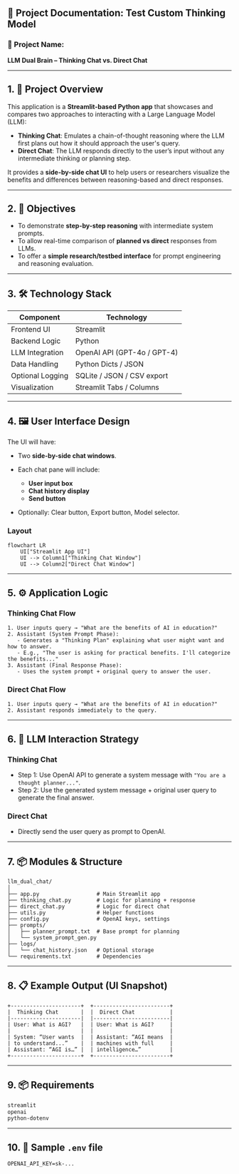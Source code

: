 ## 📄 Project Documentation: Test Custom Thinking Model

### 🧩 Project Name:

**LLM Dual Brain – Thinking Chat vs. Direct Chat**

---

## 1. 📝 Project Overview

This application is a **Streamlit-based Python app** that showcases and compares two approaches to interacting with a Large Language Model (LLM):

* **Thinking Chat**: Emulates a chain-of-thought reasoning where the LLM first plans out how it should approach the user's query.
* **Direct Chat**: The LLM responds directly to the user’s input without any intermediate thinking or planning step.

It provides a **side-by-side chat UI** to help users or researchers visualize the benefits and differences between reasoning-based and direct responses.

---

## 2. 🎯 Objectives

* To demonstrate **step-by-step reasoning** with intermediate system prompts.
* To allow real-time comparison of **planned vs direct** responses from LLMs.
* To offer a **simple research/testbed interface** for prompt engineering and reasoning evaluation.

---

## 3. 🛠️ Technology Stack

| Component        | Technology                  |
| ---------------- | --------------------------- |
| Frontend UI      | Streamlit                   |
| Backend Logic    | Python                      |
| LLM Integration  | OpenAI API (GPT-4o / GPT-4) |
| Data Handling    | Python Dicts / JSON         |
| Optional Logging | SQLite / JSON / CSV export  |
| Visualization    | Streamlit Tabs / Columns    |

---

## 4. 🖼️ User Interface Design

The UI will have:

* Two **side-by-side chat windows**.
* Each chat pane will include:

  * **User input box**
  * **Chat history display**
  * **Send button**
* Optionally: Clear button, Export button, Model selector.

### Layout

```mermaid
flowchart LR
    UI["Streamlit App UI"]
    UI --> Column1["Thinking Chat Window"]
    UI --> Column2["Direct Chat Window"]
```

---

## 5. ⚙️ Application Logic

### Thinking Chat Flow

```plaintext
1. User inputs query → "What are the benefits of AI in education?"
2. Assistant (System Prompt Phase): 
   - Generates a "Thinking Plan" explaining what user might want and how to answer.
   - E.g., "The user is asking for practical benefits. I'll categorize the benefits..."
3. Assistant (Final Response Phase):
   - Uses the system prompt + original query to answer the user.
```

### Direct Chat Flow

```plaintext
1. User inputs query → "What are the benefits of AI in education?"
2. Assistant responds immediately to the query.
```

---

## 6. 🧠 LLM Interaction Strategy

### Thinking Chat

* Step 1: Use OpenAI API to generate a system message with `"You are a thought planner..."`.
* Step 2: Use the generated system message + original user query to generate the final answer.

### Direct Chat

* Directly send the user query as prompt to OpenAI.

---

## 7. 📦 Modules & Structure

```
llm_dual_chat/
│
├── app.py                  # Main Streamlit app
├── thinking_chat.py        # Logic for planning + response
├── direct_chat.py          # Logic for direct chat
├── utils.py                # Helper functions
├── config.py               # OpenAI keys, settings
├── prompts/
│   ├── planner_prompt.txt  # Base prompt for planning
│   └── system_prompt_gen.py
├── logs/
│   └── chat_history.json   # Optional storage
└── requirements.txt        # Dependencies
```

---

## 8. 📋 Example Output (UI Snapshot)

```
+----------------------+  +------------------------+
|  Thinking Chat       |  |  Direct Chat           |
|----------------------|  |------------------------|
| User: What is AGI?   |  | User: What is AGI?     |
|                      |  |                        |
| System: “User wants  |  | Assistant: “AGI means  |
| to understand...”    |  | machines with full     |
| Assistant: “AGI is…” |  | intelligence…”         |
+----------------------+  +------------------------+
```

---

## 9. 📦 Requirements

```txt
streamlit
openai
python-dotenv
```

---

## 10. 🔧 Sample `.env` file

```
OPENAI_API_KEY=sk-...
```
